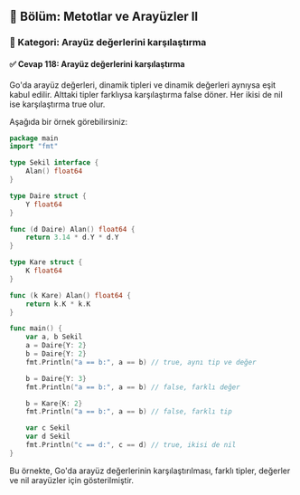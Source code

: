 ## 📘 Bölüm: Metotlar ve Arayüzler II  
### 🔹 Kategori: Arayüz değerlerini karşılaştırma  
#### ✅ Cevap 118: Arayüz değerlerini karşılaştırma

Go'da arayüz değerleri, dinamik tipleri ve dinamik değerleri aynıysa eşit kabul edilir. Alttaki tipler farklıysa karşılaştırma false döner. Her ikisi de nil ise karşılaştırma true olur.

Aşağıda bir örnek görebilirsiniz:

```go
package main
import "fmt"

type Sekil interface {
    Alan() float64
}

type Daire struct {
    Y float64
}

func (d Daire) Alan() float64 {
    return 3.14 * d.Y * d.Y
}

type Kare struct {
    K float64
}

func (k Kare) Alan() float64 {
    return k.K * k.K
}

func main() {
    var a, b Sekil
    a = Daire{Y: 2}
    b = Daire{Y: 2}
    fmt.Println("a == b:", a == b) // true, aynı tip ve değer

    b = Daire{Y: 3}
    fmt.Println("a == b:", a == b) // false, farklı değer

    b = Kare{K: 2}
    fmt.Println("a == b:", a == b) // false, farklı tip

    var c Sekil
    var d Sekil
    fmt.Println("c == d:", c == d) // true, ikisi de nil
}
```

Bu örnekte, Go'da arayüz değerlerinin karşılaştırılması, farklı tipler, değerler ve nil arayüzler için gösterilmiştir.
